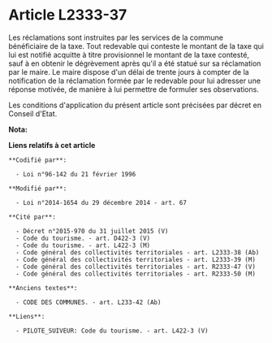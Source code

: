 # Article L2333-37

Les réclamations sont instruites par les services de la commune bénéficiaire de la taxe. Tout redevable qui conteste le
montant de la taxe qui lui est notifié acquitte à titre provisionnel le montant de la taxe contesté, sauf à en obtenir le
dégrèvement après qu'il a été statué sur sa réclamation par le maire. Le maire dispose d'un délai de trente jours à compter
de la notification de la réclamation formée par le redevable pour lui adresser une réponse motivée, de manière à lui
permettre de formuler ses observations. 

Les conditions d'application du présent article sont précisées par décret en Conseil d'Etat.

**Nota:**



**Liens relatifs à cet article**

	**Codifié par**:

	  - Loi n°96-142 du 21 février 1996

	**Modifié par**:

	  - Loi n°2014-1654 du 29 décembre 2014 - art. 67

	**Cité par**:

	  - Décret n°2015-970 du 31 juillet 2015 (V)
	  - Code du tourisme. - art. D422-3 (V)
	  - Code du tourisme. - art. L422-3 (M)
	  - Code général des collectivités territoriales - art. L2333-38 (Ab)
	  - Code général des collectivités territoriales - art. L2333-39 (M)
	  - Code général des collectivités territoriales - art. R2333-47 (V)
	  - Code général des collectivités territoriales - art. R2333-50 (M)

	**Anciens textes**:

	  - CODE DES COMMUNES. - art. L233-42 (Ab)

	**Liens**:

	  - PILOTE_SUIVEUR: Code du tourisme. - art. L422-3 (V)
